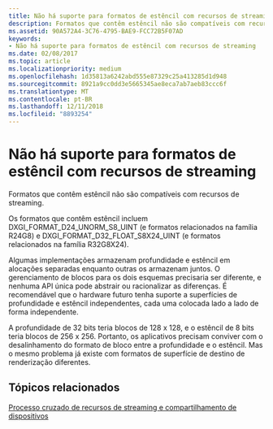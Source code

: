 ```yaml
---
title: Não há suporte para formatos de estêncil com recursos de streaming
description: Formatos que contêm estêncil não são compatíveis com recursos de streaming.
ms.assetid: 90A572A4-3C76-4795-BAE9-FCC72B5F07AD
keywords:
- Não há suporte para formatos de estêncil com recursos de streaming
ms.date: 02/08/2017
ms.topic: article
ms.localizationpriority: medium
ms.openlocfilehash: 1d35813a6242abd555e87329c25a413285d1d948
ms.sourcegitcommit: 8921a9cc0dd3e5665345ae8eca7ab7aeb83ccc6f
ms.translationtype: MT
ms.contentlocale: pt-BR
ms.lasthandoff: 12/11/2018
ms.locfileid: "8893254"
---
```

# <a name="stencil-formats-not-supported-with-streaming-resources"></a>Não há suporte para formatos de estêncil com recursos de streaming


Formatos que contêm estêncil não são compatíveis com recursos de streaming.

Os formatos que contêm estêncil incluem DXGI\_FORMAT\_D24\_UNORM\_S8\_UINT (e formatos relacionados na família R24G8) e DXGI\_FORMAT\_D32\_FLOAT\_S8X24\_UINT (e formatos relacionados na família R32G8X24).

Algumas implementações armazenam profundidade e estêncil em alocações separadas enquanto outras os armazenam juntos. O gerenciamento de blocos para os dois esquemas precisaria ser diferente, e nenhuma API única pode abstrair ou racionalizar as diferenças. É recomendável que o hardware futuro tenha suporte a superfícies de profundidade e estêncil independentes, cada uma colocada lado a lado de forma independente.

A profundidade de 32 bits teria blocos de 128 x 128, e o estêncil de 8 bits teria blocos de 256 x 256. Portanto, os aplicativos precisam conviver com o desalinhamento do formato de bloco entre a profundidade e o estêncil. Mas o mesmo problema já existe com formatos de superfície de destino de renderização diferentes.

## <a name="span-idrelated-topicsspanrelated-topics"></a><span id="related-topics"></span>Tópicos relacionados


[Processo cruzado de recursos de streaming e compartilhamento de dispositivos](streaming-resource-cross-process-and-device-sharing.md)

 

 




